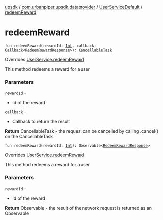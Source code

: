 [upsdk](../../index.md) / [com.urbanpiper.upsdk.dataprovider](../index.md) / [UserServiceDefault](index.md) / [redeemReward](./redeem-reward.md)

# redeemReward

`fun redeemReward(rewardId: `[`Int`](https://kotlinlang.org/api/latest/jvm/stdlib/kotlin/-int/index.html)`, callback: `[`Callback`](../-callback/index.md)`<`[`RedeemRewardResponse`](../../com.urbanpiper.upsdk.model.networkresponse/-redeem-reward-response/index.md)`>): `[`CancellableTask`](../-cancellable-task/index.md)

Overrides [UserService.redeemReward](../-user-service/redeem-reward.md)

This method redeems a reward for a user

### Parameters

`rewardId` -
* Id of the reward

`callback` -
* Callback to return the result

**Return**
CancellableTask - the request can be cancelled by calling .cancel() on the CancellableTask

`fun redeemReward(rewardId: `[`Int`](https://kotlinlang.org/api/latest/jvm/stdlib/kotlin/-int/index.html)`): Observable<`[`RedeemRewardResponse`](../../com.urbanpiper.upsdk.model.networkresponse/-redeem-reward-response/index.md)`>`

Overrides [UserService.redeemReward](../-user-service/redeem-reward.md)

This method redeems a reward for a user

### Parameters

`rewardId` -
* Id of the reward

**Return**
Observable - the result of the network request is returned as an Observable

